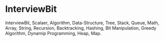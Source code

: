 # InterviewBit
 InterviewBit, Scalaer, Algorithm, Data-Structure, Tree, Stack, Queue, Math, Array, String, Recursion, Backtracking, Hashing, Bit Manipulation, Greedy Algorithm, Dynamip Programming, Heap, Map.
